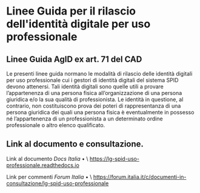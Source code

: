 # Linee Guida per il rilascio dell'identità digitale per uso professionale
## Linee Guida AgID ex art. 71 del CAD

Le presenti linee guida normano le modalità di rilascio delle identità digitali per uso professionale cui i gestori di identità digitali del sistema SPID devono attenersi. Tali identità digitali sono quelle utili a provare l’appartenenza di una persona fisica all’organizzazione di una persona giuridica e/o la sua qualità di professionista. Le identità in questione, al contrario, non costituiscono prova dei poteri di rappresentanza di una persona giuridica dei quali una persona fisica è eventualmente in possesso né l’appartenenza di un professionista a un determinato ordine professionale o altro elenco qualificato.

## Link al documento e consultazione.

Link al documento *Docs Italia*	•	\ https://lg-spid-uso-professionale.readthedocs.io

Link per commenti *Forum Italia*	•	\ https://forum.italia.it/c/documenti-in-consultazione/lg-spid-uso-professionale
